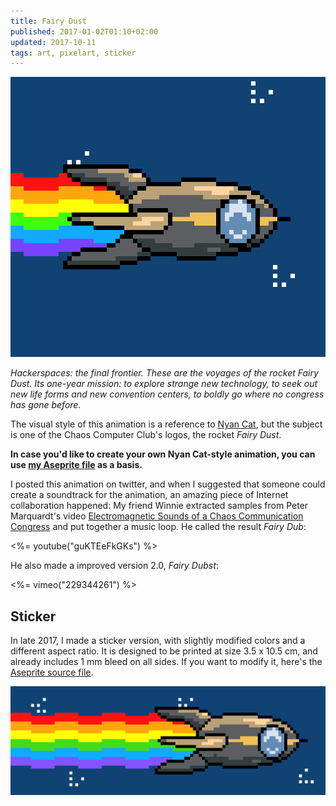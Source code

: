 ```yaml
---
title: Fairy Dust
published: 2017-01-02T01:10+02:00
updated: 2017-10-11
tags: art, pixelart, sticker
---
```


[![Fairy Dust](fairy-dust.gif)](fairy-dust.gif)

*Hackerspaces: the final frontier. These are the voyages of the rocket Fairy Dust. Its one-year mission: to explore strange new technology, to seek out new life forms and new convention centers, to boldly go where no congress has gone before.*

The visual style of this animation is a reference to [Nyan Cat](https://en.wikipedia.org/wiki/Nyan_Cat), but the subject is one of the Chaos Computer Club's logos, the rocket *Fairy Dust*.

**In case you'd like to create your own Nyan Cat-style animation, you can use [my Aseprite file](fairy-dust.ase) as a basis.**

I posted this animation on twitter, and when I suggested that someone could create a soundtrack for the animation, an amazing piece of Internet collaboration happened: My friend Winnie extracted samples from Peter Marquardt's video [Electromagnetic Sounds of a Chaos Communication Congress](https://www.youtube.com/watch?v=BtFYSkJQMyw) and put together a music loop. He called the result *Fairy Dub*:

<%= youtube("guKTEeFkGKs") %>

He also made a improved version 2.0, *Fairy Dubst*:

<%= vimeo("229344261") %>

## Sticker

In late 2017, I made a sticker version, with slightly modified colors and a different aspect ratio. It is designed to be printed at size 3.5 x 10.5 cm, and already includes 1 mm bleed on all sides. If you want to modify it, here's the [Aseprite source file](sticker.ase).

[![Sticker version](sticker.png)](sticker.png)
